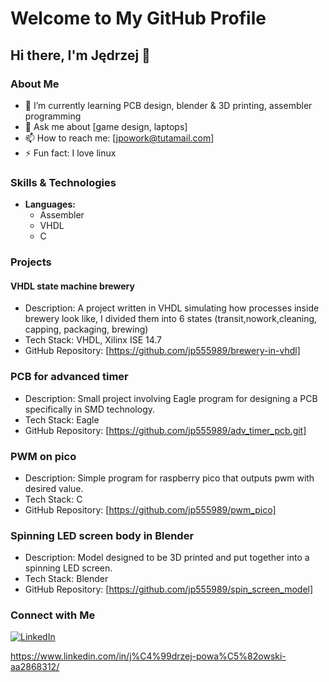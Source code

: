# Welcome to My GitHub Profile

## Hi there, I'm Jędrzej 👋

### About Me

- 🌱 I’m currently learning PCB design, blender & 3D printing, assembler programming
- 💬 Ask me about  [game design, laptops] 
- 📫 How to reach me: [jpowork@tutamail.com]
- ⚡ Fun fact: I love linux

### Skills & Technologies

- **Languages:**
  - Assembler
  - VHDL
  - C 

### Projects

#### VHDL state machine brewery 
- Description: A project written in VHDL simulating how processes inside brewery look like, I divided them into 6 states (transit,nowork,cleaning, capping, packaging, brewing)
- Tech Stack: VHDL, Xilinx ISE 14.7
- GitHub Repository: [https://github.com/jp555989/brewery-in-vhdl]

### PCB for advanced timer
- Description: Small project involving Eagle program for designing a PCB specifically in SMD technology.
- Tech Stack: Eagle
- GitHub Repository: [https://github.com/jp555989/adv_timer_pcb.git]

### PWM on pico
- Description: Simple program for raspberry pico that outputs pwm with desired value.
- Tech Stack: C
- GitHub Repository: [https://github.com/jp555989/pwm_pico]

### Spinning LED screen body in Blender
- Description: Model designed to be 3D printed and put together into a spinning LED screen.
- Tech Stack: Blender
- GitHub Repository: [https://github.com/jp555989/spin_screen_model]

### Connect with Me

[![LinkedIn](https://img.shields.io/badge/LinkedIn-0077B5?style=for-the-badge&logo=linkedin&logoColor=white)]([https://www.linkedin.com/in/your-linkedin-profile](https://www.linkedin.com/in/j%C4%99drzej-powa%C5%82owski-aa2868312/))

https://www.linkedin.com/in/j%C4%99drzej-powa%C5%82owski-aa2868312/
